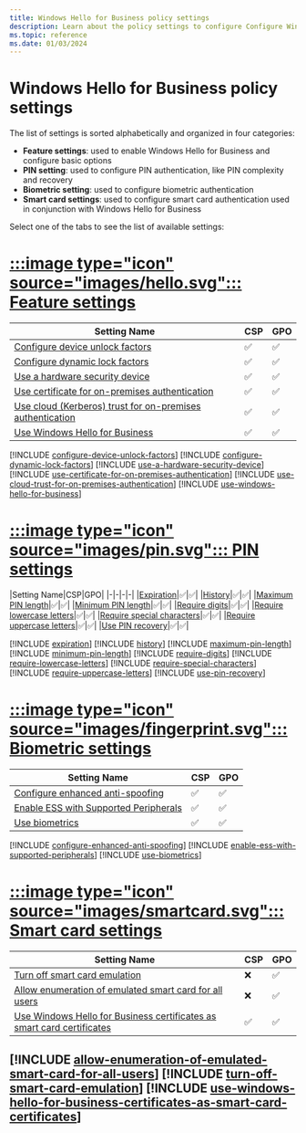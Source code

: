 ```yaml
---
title: Windows Hello for Business policy settings
description: Learn about the policy settings to configure Configure Windows Hello for Business.
ms.topic: reference
ms.date: 01/03/2024
---
```


# Windows Hello for Business policy settings

The list of settings is sorted alphabetically and organized in four categories:

- **Feature settings**: used to enable Windows Hello for Business and configure basic options
- **PIN setting**: used to configure PIN authentication, like PIN complexity and recovery
- **Biometric setting**: used to configure biometric authentication
- **Smart card settings**: used to configure smart card authentication used in conjunction with Windows Hello for Business

Select one of the tabs to see the list of available settings:

# [:::image type="icon" source="images/hello.svg"::: **Feature settings**](#tab/feature)

|Setting Name|CSP|GPO|
|-|-|-|
|[Configure device unlock factors](#configure-device-unlock-factors)|✅|✅|
|[Configure dynamic lock factors](#configure-dynamic-lock-factors)|✅|✅|
|[Use a hardware security device](#use-a-hardware-security-device)|✅|✅|
|[Use certificate for on-premises authentication](#use-certificate-for-on-premises-authentication)|✅|✅|
|[Use cloud (Kerberos) trust for on-premises authentication](#use-cloud-trust-for-on-premises-authentication)|✅|✅|
|[Use Windows Hello for Business](#use-windows-hello-for-business)|✅|✅|

[!INCLUDE [configure-device-unlock-factors](includes/configure-device-unlock-factors.md)]
[!INCLUDE [configure-dynamic-lock-factors](includes/configure-dynamic-lock-factors.md)]
[!INCLUDE [use-a-hardware-security-device](includes/use-a-hardware-security-device.md)]
[!INCLUDE [use-certificate-for-on-premises-authentication](includes/use-certificate-for-on-premises-authentication.md)]
[!INCLUDE [use-cloud-trust-for-on-premises-authentication](includes/use-cloud-trust-for-on-premises-authentication.md)]
[!INCLUDE [use-windows-hello-for-business](includes/use-windows-hello-for-business.md)]

# [:::image type="icon" source="images/pin.svg"::: **PIN settings**](#tab/pin)

|Setting Name|CSP|GPO|
|-|-|-|-|
|[Expiration](#expiration)|✅|✅|
|[History](#history)|✅|✅|
|[Maximum PIN length](#maximum-pin-length)|✅|✅|
|[Minimum PIN length](#minimum-pin-length)|✅|✅|
|[Require digits](#require-digits)|✅|✅|
|[Require lowercase letters](#require-lowercase-letters)|✅|✅|
|[Require special characters](#require-special-characters)|✅|✅|
|[Require uppercase letters](#require-uppercase-letters)|✅|✅|
|[Use PIN recovery](#use-pin-recovery)|✅|✅|

[!INCLUDE [expiration](includes/expiration.md)]
[!INCLUDE [history](includes/history.md)]
[!INCLUDE [maximum-pin-length](includes/maximum-pin-length.md)]
[!INCLUDE [minimum-pin-length](includes/minimum-pin-length.md)]
[!INCLUDE [require-digits](includes/require-digits.md)]
[!INCLUDE [require-lowercase-letters](includes/require-lowercase-letters.md)]
[!INCLUDE [require-special-characters](includes/require-special-characters.md)]
[!INCLUDE [require-uppercase-letters](includes/require-uppercase-letters.md)]
[!INCLUDE [use-pin-recovery](includes/use-pin-recovery.md)]

# [:::image type="icon" source="images/fingerprint.svg"::: **Biometric settings**](#tab/bio)

|Setting Name|CSP|GPO|
|-|-|-|
|[Configure enhanced anti-spoofing](#configure-enhanced-anti-spoofing)|✅|✅|
|[Enable ESS with Supported Peripherals](#enable-ess-with-supported-peripherals)|✅|✅|
|[Use biometrics](#use-biometrics)|✅|✅|

[!INCLUDE [configure-enhanced-anti-spoofing](includes/configure-enhanced-anti-spoofing.md)]
[!INCLUDE [enable-ess-with-supported-peripherals](includes/enable-ess-with-supported-peripherals.md)]
[!INCLUDE [use-biometrics](includes/use-biometrics.md)]

# [:::image type="icon" source="images/smartcard.svg"::: **Smart card settings**](#tab/smartcard)

|Setting Name|CSP|GPO|
|-|-|-|
|[Turn off smart card emulation](#turn-off-smart-card-emulation)|❌|✅|
|[Allow enumeration of emulated smart card for all users](#allow-enumeration-of-emulated-smart-card-for-all-users)|❌|✅|
|[Use Windows Hello for Business certificates as smart card certificates](#use-windows-hello-for-business-certificates-as-smart-card-certificates)|✅|✅|

[!INCLUDE [allow-enumeration-of-emulated-smart-card-for-all-users](includes/allow-enumeration-of-emulated-smart-card-for-all-users.md)]
[!INCLUDE [turn-off-smart-card-emulation](includes/turn-off-smart-card-emulation.md)]
[!INCLUDE [use-windows-hello-for-business-certificates-as-smart-card-certificates](includes/use-windows-hello-for-business-certificates-as-smart-card-certificates.md)]
---
